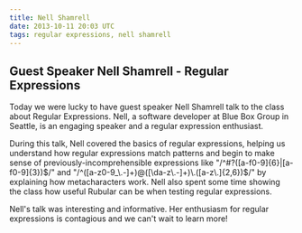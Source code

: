 ```yaml
---
title: Nell Shamrell
date: 2013-10-11 20:03 UTC
tags: regular expressions, nell shamrell
---
```


<h2>Guest Speaker Nell Shamrell - Regular Expressions</h2>

Today we were lucky to have guest speaker Nell Shamrell talk to the class about Regular Expressions.  Nell, a software developer at Blue Box Group in Seattle, is an engaging speaker and a regular expression enthusiast.

During this talk, Nell covered the basics of regular expressions, helping us understand how regular expressions match patterns and begin to make sense of previously-incomprehensible expressions like "/^#?([a-f0-9]{6}|[a-f0-9]{3})$/" and "/^([a-z0-9_\.-]+)@([\da-z\.-]+)\.([a-z\.]{2,6})$/" by explaining how metacharacters work.  Nell also spent some time showing the class how useful Rubular can be when testing regular expressions.

Nell's talk was interesting and informative.  Her enthusiasm for regular expressions is contagious and we can't wait to learn more!
